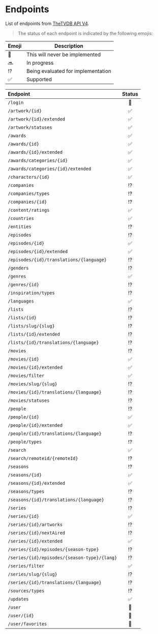 # Endpoints

List of endpoints from [TheTVDB API V4](https://thetvdb.github.io/v4-api/).

> The status of each endpoint is indicated by the following emojis:

| Emoji              | Description                        |
| ------------------ | ---------------------------------- |
| :no_entry_sign:    | This will never be implemented     |
| :soon:             | In progress                        |
| :interrobang:      | Being evaluated for implementation |
| :white_check_mark: | Supported                          |

| Endpoint                                     |       Status       |
| :------------------------------------------- | :----------------: |
| `/login`                                     |  :no_entry_sign:   |
| `/artwork/{id}`                              | :white_check_mark: |
| `/artwork/{id}/extended`                     | :white_check_mark: |
| `/artwork/statuses`                          | :white_check_mark: |
| `/awards`                                    | :white_check_mark: |
| `/awards/{id}`                               | :white_check_mark: |
| `/awards/{id}/extended`                      | :white_check_mark: |
| `/awards/categories/{id}`                    | :white_check_mark: |
| `/awards/categories/{id}/extended`           | :white_check_mark: |
| `/characters/{id}`                           | :white_check_mark: |
| `/companies`                                 |   :interrobang:    |
| `/companies/types`                           |   :interrobang:    |
| `/companies/{id}`                            |   :interrobang:    |
| `/content/ratings`                           | :white_check_mark: |
| `/countries`                                 | :white_check_mark: |
| `/entities`                                  |   :interrobang:    |
| `/episodes`                                  |   :interrobang:    |
| `/episodes/{id}`                             | :white_check_mark: |
| `/episodes/{id}/extended`                    | :white_check_mark: |
| `/episodes/{id}/translations/{language}`     |   :interrobang:    |
| `/genders`                                   |   :interrobang:    |
| `/genres`                                    | :white_check_mark: |
| `/genres/{id}`                               |   :interrobang:    |
| `/inspiration/types`                         |   :interrobang:    |
| `/languages`                                 | :white_check_mark: |
| `/lists`                                     |   :interrobang:    |
| `/lists/{id}`                                |   :interrobang:    |
| `/lists/slug/{slug}`                         |   :interrobang:    |
| `/lists/{id}/extended`                       |   :interrobang:    |
| `/lists/{id}/translations/{language}`        |   :interrobang:    |
| `/movies`                                    |   :interrobang:    |
| `/movies/{id}`                               | :white_check_mark: |
| `/movies/{id}/extended`                      | :white_check_mark: |
| `/movies/filter`                             | :white_check_mark: |
| `/movies/slug/{slug}`                        |   :interrobang:    |
| `/movies/{id}/translations/{language}`       |   :interrobang:    |
| `/movies/statuses`                           |   :interrobang:    |
| `/people`                                    |   :interrobang:    |
| `/people/{id}`                               | :white_check_mark: |
| `/people/{id}/extended`                      | :white_check_mark: |
| `/people/{id}/translations/{language}`       |   :interrobang:    |
| `/people/types`                              |   :interrobang:    |
| `/search`                                    | :white_check_mark: |
| `/search/remoteid/{remoteId}`                |   :interrobang:    |
| `/seasons`                                   |   :interrobang:    |
| `/seasons/{id}`                              | :white_check_mark: |
| `/seasons/{id}/extended`                     | :white_check_mark: |
| `/seasons/types`                             |   :interrobang:    |
| `/seasons/{id}/translations/{language}`      |   :interrobang:    |
| `/series`                                    |   :interrobang:    |
| `/series/{id}`                               | :white_check_mark: |
| `/series/{id}/artworks`                      |   :interrobang:    |
| `/series/{id}/nextAired`                     |   :interrobang:    |
| `/series/{id}/extended`                      | :white_check_mark: |
| `/series/{id}/episodes/{season-type}`        |   :interrobang:    |
| `/series/{id}/episodes/{season-type}/{lang}` |   :interrobang:    |
| `/series/filter`                             | :white_check_mark: |
| `/series/slug/{slug}`                        |   :interrobang:    |
| `/series/{id}/translations/{language}`       |   :interrobang:    |
| `/sources/types`                             |   :interrobang:    |
| `/updates`                                   | :white_check_mark: |
| `/user`                                      |  :no_entry_sign:   |
| `/user/{id}`                                 |  :no_entry_sign:   |
| `/user/favorites`                            |  :no_entry_sign:   |
